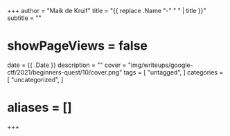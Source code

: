 +++
author = "Maik de Kruif"
title = "{{ replace .Name "-" " " | title }}"
subtitle = ""
# showPageViews = false
date = {{ .Date }}
description = ""
cover = "img/writeups/google-ctf/2021/beginners-quest/10/cover.png"
tags = [
    "untagged",
]
categories = [
    "uncategorized",
]
# aliases = []
+++
